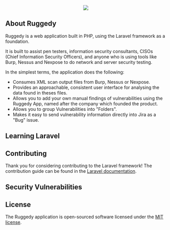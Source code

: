 <p align="center"><img src="http://www.ruggedy.io/img/logo_final_skyblue.png"></p>

## About Ruggedy

Ruggedy is a web application built in PHP, using the Laravel framework as a foundation.

It is built to assist pen testers, information security consultants, CISOs (Chief Information Security Officers), and anyone who is using tools like Burp, Nessus and Nexpose to do network and server security testing.

In the simplest terms, the application does the following:
- Consumes XML scan output files from Burp, Nessus or Nexpose.
- Provides an approachable, consistent user interface for analysing the data found in theses files.
- Allows you to add your own manual findings of vulnerabilities using the Ruggedy App, named after the company which founded the product.
- Allows you to group Vulnerabilities into "Folders".
- Makes it easy to send vulnerability information directly into Jira as a "Bug" issue.

## Learning Laravel

## Contributing

Thank you for considering contributing to the Laravel framework! The contribution guide can be found in the [Laravel documentation](http://laravel.com/docs/contributions).

## Security Vulnerabilities

## License

The Ruggedy application is open-sourced software licensed under the [MIT license](http://opensource.org/licenses/MIT).
